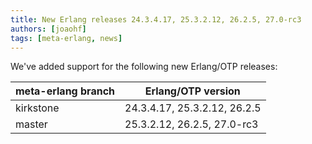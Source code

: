 ```yaml
---
title: New Erlang releases 24.3.4.17, 25.3.2.12, 26.2.5, 27.0-rc3
authors: [joaohf]
tags: [meta-erlang, news]
---
```


We've added support for the following new Erlang/OTP releases:

<!-- truncate -->

| meta-erlang branch | Erlang/OTP version           |
| ------------------ | ---------------------------- |
| kirkstone          | 24.3.4.17, 25.3.2.12, 26.2.5 |
| master             | 25.3.2.12, 26.2.5, 27.0-rc3  |
